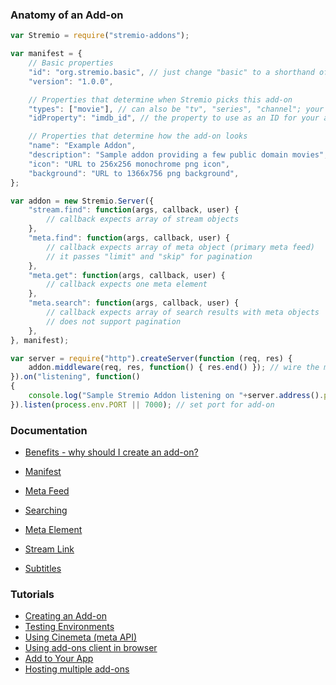 ### Anatomy of an Add-on

```javascript
var Stremio = require("stremio-addons");

var manifest = { 
    // Basic properties
    "id": "org.stremio.basic", // just change "basic" to a shorthand of your add-on
    "version": "1.0.0",

    // Properties that determine when Stremio picks this add-on
    "types": ["movie"], // can also be "tv", "series", "channel"; your add-on will be preferred for those content types
    "idProperty": "imdb_id", // the property to use as an ID for your add-on; your add-on will be preferred for items with that property; can be an array

    // Properties that determine how the add-on looks
    "name": "Example Addon",
    "description": "Sample addon providing a few public domain movies",
    "icon": "URL to 256x256 monochrome png icon", 
    "background": "URL to 1366x756 png background",
};

var addon = new Stremio.Server({
    "stream.find": function(args, callback, user) {
        // callback expects array of stream objects
    },
	"meta.find": function(args, callback, user) {
		// callback expects array of meta object (primary meta feed)
		// it passes "limit" and "skip" for pagination
	},
	"meta.get": function(args, callback, user) {
		// callback expects one meta element
	},
	"meta.search": function(args, callback, user) {
		// callback expects array of search results with meta objects
		// does not support pagination
	},
}, manifest);

var server = require("http").createServer(function (req, res) {
    addon.middleware(req, res, function() { res.end() }); // wire the middleware - also compatible with connect / express
}).on("listening", function()
{
    console.log("Sample Stremio Addon listening on "+server.address().port);
}).listen(process.env.PORT || 7000); // set port for add-on

```

### Documentation

- [Benefits - why should I create an add-on?](/docs/BENEFITS.md)

- [Manifest](/docs/api/manifest.md)
- [Meta Feed](/docs/api/meta/meta.find.md)
- [Searching](/docs/api/meta/meta.search.md)
- [Meta Element](/docs/api/meta/meta.element.md)
- [Stream Link](/docs/api/stream/README.md)
- [Subtitles](/docs/api/subtitles/README.md)

### Tutorials

- [Creating an Add-on](https://github.com/Stremio/addon-helloworld)
- [Testing Environments](/docs/tutorial/testing.md)
- [Using Cinemeta (meta API)](/docs/tutorial/using-cinemeta.md)
- [Using add-ons client in browser](/docs/tutorial/using-in-browser.md)
- [Add to Your App](/docs/tutorial/add.to.app.md)
- [Hosting multiple add-ons](https://github.com/Stremio/stremio-addons-box)

